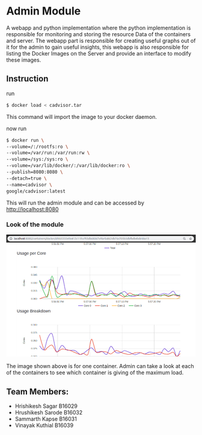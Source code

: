 # Admin Module
A webapp and python implementation where the python implementation is responsible for monitoring and storing the resource Data of the containers and server. The webapp part is responsible for creating useful graphs out of it for the admin to gain useful insights, this webapp is also responsible for listing the Docker Images on the Server and provide an interface to modify these images.




## Instruction

run 
```sh
$ docker load < cadvisor.tar
```

This command will import the image to your docker daemon. 

now run
```sh
$ docker run \
--volume=/:/rootfs:ro \
--volume=/var/run:/var/run:rw \
--volume=/sys:/sys:ro \
--volume=/var/lib/docker/:/var/lib/docker:ro \
--publish=8080:8080 \
--detach=true \
--name=cadvisor \
google/cadvisor:latest
```

This will run the admin module and can be accessed by [http://localhost:8080](http://localhost:8080)

### Look of the module

![Admin Module](files/admin.png)

The image shown above is for one container. Admin can take a look at each of the containers to see which container is giving of the maximum load.

## Team Members:
- Hrishikesh Sagar B16029
- Hrushikesh Sarode B16032
- Sammarth Kapse B16031
- Vinayak Kuthial B16039
